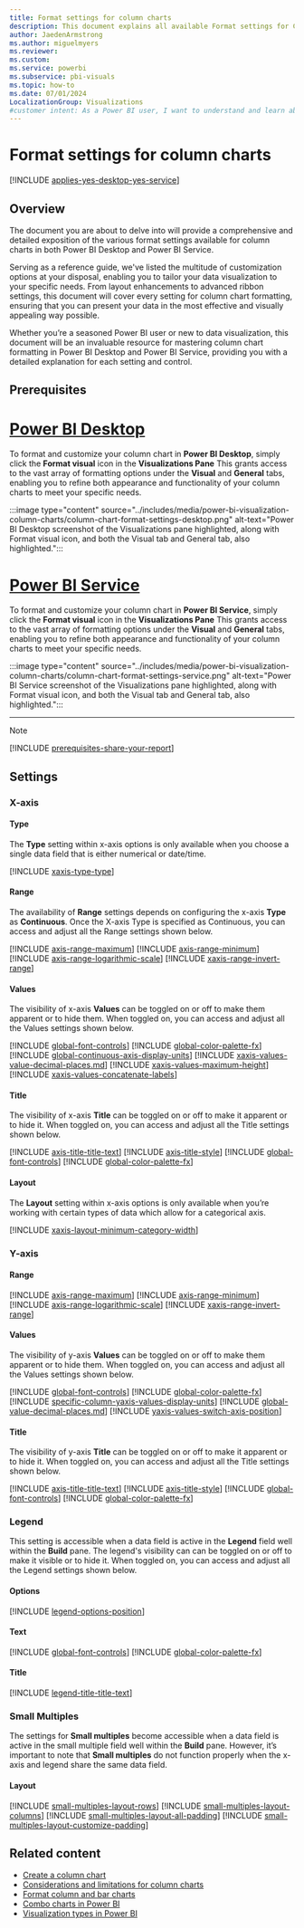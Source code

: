 ```yaml
---
title: Format settings for column charts
description: This document explains all available Format settings for Column charts in Power BI Desktop and Power BI Service.
author: JaedenArmstrong
ms.author: miguelmyers
ms.reviewer:
ms.custom:
ms.service: powerbi
ms.subservice: pbi-visuals
ms.topic: how-to
ms.date: 07/01/2024
LocalizationGroup: Visualizations
#customer intent: As a Power BI user, I want to understand and learn about all the available Format settings for column charts so that I can effectively and more easily format column chart visuals in Power BI Desktop and Power BI Service.
---
```


# Format settings for column charts

[!INCLUDE [applies-yes-desktop-yes-service](../includes/applies-yes-desktop-yes-service.md)]

## Overview

The document you are about to delve into will provide a comprehensive and detailed exposition of the various format settings available for column charts in both Power BI Desktop and Power BI Service.

Serving as a reference guide, we've listed the multitude of customization options at your disposal, enabling you to tailor your data visualization to your specific needs. From layout enhancements to advanced ribbon settings, this document will cover every setting for column chart formatting, ensuring that you can present your data in the most effective and visually appealing way possible.

Whether you’re a seasoned Power BI user or new to data visualization, this document will be an invaluable resource for mastering column chart formatting in Power BI Desktop and Power BI Service, providing you with a detailed explanation for each setting and control.

## Prerequisites

# [Power BI Desktop](#tab/powerbi-desktop)

To format and customize your column chart in **Power BI Desktop**, simply click the **Format visual** icon in the **Visualizations Pane** This grants access to the vast array of formatting options under the **Visual** and **General** tabs, enabling you to refine both appearance and functionality of your column charts to meet your specific needs.

   :::image type="content" source="../includes/media/power-bi-visualization-column-charts/column-chart-format-settings-desktop.png" alt-text="Power BI Desktop screenshot of the Visualizations pane highlighted, along with Format visual icon, and both the Visual tab and General tab, also highlighted.":::

# [Power BI Service](#tab/powerbi-service)

To format and customize your column chart in **Power BI Service**, simply click the **Format visual** icon in the **Visualizations Pane** This grants access to the vast array of formatting options under the **Visual** and **General** tabs, enabling you to refine both appearance and functionality of your column charts to meet your specific needs.

   :::image type="content" source="../includes/media/power-bi-visualization-column-charts/column-chart-format-settings-service.png" alt-text="Power BI Service screenshot of the Visualizations pane highlighted, along with Format visual icon, and both the Visual tab and General tab, also highlighted.":::

---

> [!NOTE]
> [!INCLUDE [prerequisites-share-your-report](../includes/core-visuals/prerequisites-share-your-report.md)]

## Settings

### X-axis

#### Type

The **Type** setting within x-axis options is only available when you choose a single data field that is either numerical or date/time.

[!INCLUDE [xaxis-type-type](../includes/core-visuals/xaxis-type-type.md)]

#### Range

The availability of **Range** settings depends on configuring the x-axis **Type** as **Continuous**. Once the X-axis Type is specified as Continuous, you can access and adjust all the Range settings shown below.

[!INCLUDE [axis-range-maximum](../includes/core-visuals/axis-range-maximum.md)]
[!INCLUDE [axis-range-minimum](../includes/core-visuals/axis-range-minimum.md)]
[!INCLUDE [axis-range-logarithmic-scale](../includes/core-visuals/axis-range-logarithmic-scale.md)]
[!INCLUDE [xaxis-range-invert-range](../includes/core-visuals/xaxis-range-invert-range.md)]

#### Values

The visibility of x-axis **Values** can be toggled on or off to make them apparent or to hide them. When toggled on, you can access and adjust all the Values settings shown below.

[!INCLUDE [global-font-controls](../includes/core-visuals/global-font-controls.md)]
[!INCLUDE [global-color-palette-fx](../includes/core-visuals/global-color-palette-fx.md)]
[!INCLUDE [global-continuous-axis-display-units](../includes/core-visuals/global-continuous-axis-display-units.md)]
[!INCLUDE [xaxis-values-value-decimal-places.md](../includes/core-visuals/xaxis-values-value-decimal-places.md)]
[!INCLUDE [xaxis-values-maximum-height](../includes/core-visuals/xaxis-values-maximum-height.md)]
[!INCLUDE [xaxis-values-concatenate-labels](../includes/core-visuals/xaxis-values-concatenate-labels.md)]

#### Title

The visibility of x-axis **Title** can be toggled on or off to make it apparent or to hide it. When toggled on, you can access and adjust all the Title settings shown below.

[!INCLUDE [axis-title-title-text](../includes/core-visuals/axis-title-title-text.md)]
[!INCLUDE [axis-title-style](../includes/core-visuals/axis-title-style.md)]
[!INCLUDE [global-font-controls](../includes/core-visuals/global-font-controls.md)]
[!INCLUDE [global-color-palette-fx](../includes/core-visuals/global-color-palette-fx.md)]

#### Layout

The **Layout** setting within x-axis options is only available when you’re working with certain types of data which allow for a categorical axis.

[!INCLUDE [xaxis-layout-minimum-category-width](../includes/core-visuals/xaxis-layout-minimum-category-width.md)]

### Y-axis

#### Range

[!INCLUDE [axis-range-maximum](../includes/core-visuals/axis-range-maximum.md)]
[!INCLUDE [axis-range-minimum](../includes/core-visuals/axis-range-minimum.md)]
[!INCLUDE [axis-range-logarithmic-scale](../includes/core-visuals/axis-range-logarithmic-scale.md)]
[!INCLUDE [xaxis-range-invert-range](../includes/core-visuals/xaxis-range-invert-range.md)]

#### Values

The visibility of y-axis **Values** can be toggled on or off to make them apparent or to hide them. When toggled on, you can access and adjust all the Values settings shown below.

[!INCLUDE [global-font-controls](../includes/core-visuals/global-font-controls.md)]
[!INCLUDE [global-color-palette-fx](../includes/core-visuals/global-color-palette-fx.md)]
[!INCLUDE [specific-column-yaxis-values-display-units](../includes/core-visuals/specific-column-yaxis-values-display-units.md)]
[!INCLUDE [global-value-decimal-places.md](../includes/core-visuals/global-value-decimal-places.md)]
[!INCLUDE [yaxis-values-switch-axis-position](../includes/core-visuals/yaxis-values-switch-axis-position.md)]

#### Title

The visibility of y-axis **Title** can be toggled on or off to make it apparent or to hide it. When toggled on, you can access and adjust all the Title settings shown below.

[!INCLUDE [axis-title-title-text](../includes/core-visuals/axis-title-title-text.md)]
[!INCLUDE [axis-title-style](../includes/core-visuals/axis-title-style.md)]
[!INCLUDE [global-font-controls](../includes/core-visuals/global-font-controls.md)]
[!INCLUDE [global-color-palette-fx](../includes/core-visuals/global-color-palette-fx.md)]

### Legend

This setting is accessible when a data field is active in the **Legend** field well within the **Build** pane. The legend's visibility can can be toggled on or off to make it visible or to hide it. When toggled on, you can access and adjust all the Legend settings shown below.

#### Options

[!INCLUDE [legend-options-position](../includes/core-visuals/legend-options-position.md)]

#### Text

[!INCLUDE [global-font-controls](../includes/core-visuals/global-font-controls.md)]
[!INCLUDE [global-color-palette-fx](../includes/core-visuals/global-color-palette-fx.md)]

#### Title

[!INCLUDE [legend-title-title-text](../includes/core-visuals/legend-title-title-text.md)]

### Small Multiples

The settings for **Small multiples** become accessible when a data field is active in the small multiple field well within the **Build** pane. However, it’s important to note that **Small multiples** do not function properly when the x-axis and legend share the same data field.

#### Layout

[!INCLUDE [small-multiples-layout-rows](../includes/core-visuals/small-multiples-layout-rows.md)]
[!INCLUDE [small-multiples-layout-columns](../includes/core-visuals/small-multiples-layout-columns.md)]
[!INCLUDE [small-multiples-layout-all-padding](../includes/core-visuals/small-multiples-layout-all-padding.md)]
[!INCLUDE [small-multiples-layout-customize-padding](../includes/core-visuals/small-multiples-layout-customize-padding.md)]


## Related content

* [Create a column chart](power-bi-visualization-column-charts.md)
* [Considerations and limitations for column charts](power-bi-visualization-column-charts-considerations.md)
* [Format column and bar charts](power-bi-visualization-column-bar-format.md)
* [Combo charts in Power BI](power-bi-visualization-combo-chart.md)
* [Visualization types in Power BI](power-bi-visualization-types-for-reports-and-q-and-a.md)
